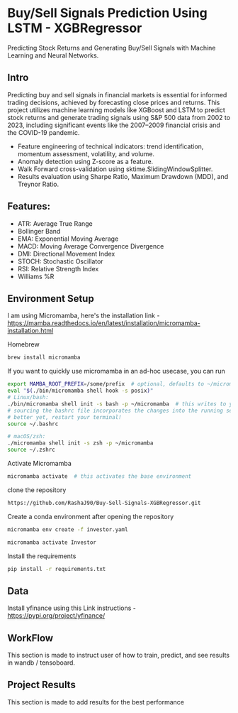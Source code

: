 # Buy/Sell Signals Prediction Using LSTM - XGBRegressor

Predicting Stock Returns and Generating Buy/Sell Signals with Machine Learning and Neural Networks.

## Intro

Predicting buy and sell signals in financial markets is essential for informed trading decisions, achieved by forecasting close prices and returns. This project utilizes machine learning models like XGBoost and LSTM to predict stock returns and generate trading signals using S&P 500 data from 2002 to 2023, including significant events like the 2007–2009 financial crisis and the COVID-19 pandemic.

* Feature engineering of technical indicators: trend identification, momentum assessment, volatility, and volume.
* Anomaly detection using Z-score as a feature.
* Walk Forward cross-validation using sktime.SlidingWindowSplitter.
* Results evaluation using Sharpe Ratio, Maximum Drawdown (MDD), and Treynor Ratio.

## Features:
* ATR: Average True Range
* Bollinger Band
* EMA: Exponential Moving Average
* MACD: Moving Average Convergence Divergence
* DMI: Directional Movement Index
* STOCH: Stochastic Oscillator
* RSI: Relative Strength Index
* Williams %R

## Environment Setup

I am using Micromamba, here's the installation link - https://mamba.readthedocs.io/en/latest/installation/micromamba-installation.html

Homebrew
```bash
brew install micromamba
```

If you want to quickly use micromamba in an ad-hoc usecase, you can run
```bash
export MAMBA_ROOT_PREFIX=/some/prefix  # optional, defaults to ~/micromamba
eval "$(./bin/micromamba shell hook -s posix)"
# Linux/bash:
./bin/micromamba shell init -s bash -p ~/micromamba  # this writes to your .bashrc file
# sourcing the bashrc file incorporates the changes into the running session.
# better yet, restart your terminal!
source ~/.bashrc

# macOS/zsh:
./micromamba shell init -s zsh -p ~/micromamba
source ~/.zshrc
```

Activate Micromamba 
```bash
micromamba activate  # this activates the base environment
```

clone the repository
```bash
https://github.com/RashaJ90/Buy-Sell-Signals-XGBRegressor.git
```

Create a conda environment after opening the repository
```bash
micromamba env create -f investor.yaml
```

```bash
micromamba activate Investor
```

Install the requirements
```bash
pip install -r requirements.txt
```

## Data
Install yfinance using this Link instructions -  https://pypi.org/project/yfinance/


## WorkFlow

This section is made to instruct user of how to train, predict, and see results in wandb / tensoboard.

## Project Results

This section is made to add results for the best performance  

